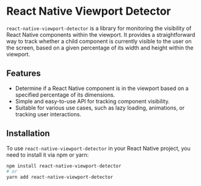 # React Native Viewport Detector

`react-native-viewport-detector` is a library for monitoring the visibility of React Native components within the viewport. It provides a straightforward way to track whether a child component is currently visible to the user on the screen, based on a given percentage of its width and height within the viewport.

## Features

- Determine if a React Native component is in the viewport based on a specified percentage of its dimensions.
- Simple and easy-to-use API for tracking component visibility.
- Suitable for various use cases, such as lazy loading, animations, or tracking user interactions.

## Installation

To use `react-native-viewport-detector` in your React Native project, you need to install it via npm or yarn:

```bash
npm install react-native-viewport-detector
# or
yarn add react-native-viewport-detector
```
